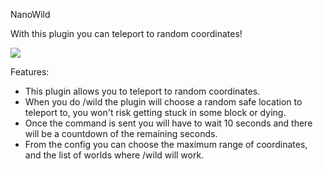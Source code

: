 NanoWild

With this plugin you can teleport to random coordinates!

<a href="https://poggit.pmmp.io/p/NanoWild"><img src="https://poggit.pmmp.io/shield.state/NanoWild"></a>

Features:

- This plugin allows you to teleport to random coordinates.
- When you do /wild the plugin will choose a random safe location to teleport to, you won't risk getting stuck in some block or dying.
- Once the command is sent you will have to wait 10 seconds and there will be a countdown of the remaining seconds.
- From the config you can choose the maximum range of coordinates, and the list of worlds where /wild will work.
